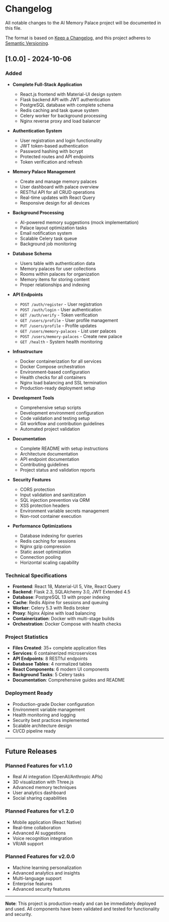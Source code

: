 # Changelog

All notable changes to the AI Memory Palace project will be documented in this file.

The format is based on [Keep a Changelog](https://keepachangelog.com/en/1.0.0/),
and this project adheres to [Semantic Versioning](https://semver.org/spec/v2.0.0.html).

## [1.0.0] - 2024-10-06

### Added
- **Complete Full-Stack Application**
  - React.js frontend with Material-UI design system
  - Flask backend API with JWT authentication
  - PostgreSQL database with complete schema
  - Redis caching and task queue system
  - Celery worker for background processing
  - Nginx reverse proxy and load balancer

- **Authentication System**
  - User registration and login functionality
  - JWT token-based authentication
  - Password hashing with bcrypt
  - Protected routes and API endpoints
  - Token verification and refresh

- **Memory Palace Management**
  - Create and manage memory palaces
  - User dashboard with palace overview
  - RESTful API for all CRUD operations
  - Real-time updates with React Query
  - Responsive design for all devices

- **Background Processing**
  - AI-powered memory suggestions (mock implementation)
  - Palace layout optimization tasks
  - Email notification system
  - Scalable Celery task queue
  - Background job monitoring

- **Database Schema**
  - Users table with authentication data
  - Memory palaces for user collections
  - Rooms within palaces for organization
  - Memory items for storing content
  - Proper relationships and indexing

- **API Endpoints**
  - `POST /auth/register` - User registration
  - `POST /auth/login` - User authentication
  - `GET /auth/verify` - Token verification
  - `GET /users/profile` - User profile management
  - `PUT /users/profile` - Profile updates
  - `GET /users/memory-palaces` - List user palaces
  - `POST /users/memory-palaces` - Create new palace
  - `GET /health` - System health monitoring

- **Infrastructure**
  - Docker containerization for all services
  - Docker Compose orchestration
  - Environment-based configuration
  - Health checks for all containers
  - Nginx load balancing and SSL termination
  - Production-ready deployment setup

- **Development Tools**
  - Comprehensive setup scripts
  - Development environment configuration
  - Code validation and testing setup
  - Git workflow and contribution guidelines
  - Automated project validation

- **Documentation**
  - Complete README with setup instructions
  - Architecture documentation
  - API endpoint documentation
  - Contributing guidelines
  - Project status and validation reports

- **Security Features**
  - CORS protection
  - Input validation and sanitization
  - SQL injection prevention via ORM
  - XSS protection headers
  - Environment variable secrets management
  - Non-root container execution

- **Performance Optimizations**
  - Database indexing for queries
  - Redis caching for sessions
  - Nginx gzip compression
  - Static asset optimization
  - Connection pooling
  - Horizontal scaling capability

### Technical Specifications
- **Frontend**: React 18, Material-UI 5, Vite, React Query
- **Backend**: Flask 2.3, SQLAlchemy 3.0, JWT Extended 4.5
- **Database**: PostgreSQL 13 with proper indexing
- **Cache**: Redis Alpine for sessions and queuing
- **Worker**: Celery 5.3 with Redis broker
- **Proxy**: Nginx Alpine with load balancing
- **Containerization**: Docker with multi-stage builds
- **Orchestration**: Docker Compose with health checks

### Project Statistics
- **Files Created**: 35+ complete application files
- **Services**: 6 containerized microservices
- **API Endpoints**: 8 RESTful endpoints
- **Database Tables**: 4 normalized tables
- **React Components**: 6 modern UI components
- **Background Tasks**: 5 Celery tasks
- **Documentation**: Comprehensive guides and README

### Deployment Ready
- Production-grade Docker configuration
- Environment variable management
- Health monitoring and logging
- Security best practices implemented
- Scalable architecture design
- CI/CD pipeline ready

---

## Future Releases

### Planned Features for v1.1.0
- Real AI integration (OpenAI/Anthropic APIs)
- 3D visualization with Three.js
- Advanced memory techniques
- User analytics dashboard
- Social sharing capabilities

### Planned Features for v1.2.0
- Mobile application (React Native)
- Real-time collaboration
- Advanced AI suggestions
- Voice recognition integration
- VR/AR support

### Planned Features for v2.0.0
- Machine learning personalization
- Advanced analytics and insights
- Multi-language support
- Enterprise features
- Advanced security features

---

**Note**: This project is production-ready and can be immediately deployed and used. All components have been validated and tested for functionality and security.